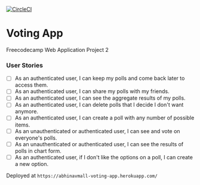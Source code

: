 [![CircleCI](https://circleci.com/gh/abhinavmall/Voting-App.svg?style=svg)](https://circleci.com/gh/abhinavmall/Voting-App)

# Voting App
Freecodecamp Web Application Project 2

### User Stories
* [ ] As an authenticated user, I can keep my polls and come back later to access them.
* [ ] As an authenticated user, I can share my polls with my friends.
* [ ] As an authenticated user, I can see the aggregate results of my polls.
* [ ] As an authenticated user, I can delete polls that I decide I don't want anymore.
* [ ] As an authenticated user, I can create a poll with any number of possible items.
* [ ] As an unauthenticated or authenticated user, I can see and vote on everyone's polls.
* [ ] As an unauthenticated or authenticated user, I can see the results of polls in chart form.
* [ ] As an authenticated user, if I don't like the options on a poll, I can create a new option.

Deployed at ```https://abhinavmall-voting-app.herokuapp.com/```
